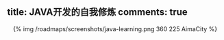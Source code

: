 title: JAVA开发的自我修炼
comments: true
---

<p align="center">
{% img  /roadmaps/screenshots/java-learning.png 360 225 AimaCity %}
</p>
